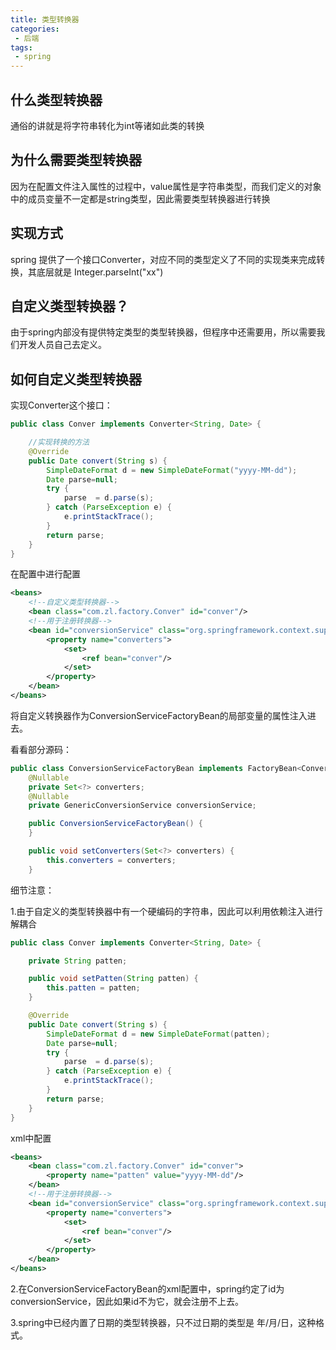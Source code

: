 ```yaml
---
title: 类型转换器
categories:
 - 后端
tags:
 - spring
---
```

## 什么类型转换器
通俗的讲就是将字符串转化为int等诸如此类的转换
## 为什么需要类型转换器
因为在配置文件注入属性的过程中，value属性是字符串类型，而我们定义的对象中的成员变量不一定都是string类型，因此需要类型转换器进行转换
## 实现方式
spring 提供了一个接口Converter，对应不同的类型定义了不同的实现类来完成转换，其底层就是 Integer.parseInt("xx")
## 自定义类型转换器？
由于spring内部没有提供特定类型的类型转换器，但程序中还需要用，所以需要我们开发人员自己去定义。
## 如何自定义类型转换器
实现Converter这个接口：
```java
public class Conver implements Converter<String, Date> {

    //实现转换的方法
    @Override
    public Date convert(String s) {
        SimpleDateFormat d = new SimpleDateFormat("yyyy-MM-dd");
        Date parse=null;
        try {
            parse  = d.parse(s);
        } catch (ParseException e) {
            e.printStackTrace();
        }
        return parse;
    }
}
```
在配置中进行配置
```xml
<beans>
    <!--自定义类型转换器-->
    <bean class="com.zl.factory.Conver" id="conver"/>
    <!--用于注册转换器-->
    <bean id="conversionService" class="org.springframework.context.support.ConversionServiceFactoryBean">
        <property name="converters">
            <set>
                <ref bean="conver"/>
            </set>
        </property>
    </bean> 
</beans>

```
将自定义转换器作为ConversionServiceFactoryBean的局部变量的属性注入进去。

看看部分源码：
```java
public class ConversionServiceFactoryBean implements FactoryBean<ConversionService>, InitializingBean {
    @Nullable
    private Set<?> converters;
    @Nullable
    private GenericConversionService conversionService;

    public ConversionServiceFactoryBean() {
    }

    public void setConverters(Set<?> converters) {
        this.converters = converters;
    }

```
细节注意：

1.由于自定义的类型转换器中有一个硬编码的字符串，因此可以利用依赖注入进行解耦合
```java
public class Conver implements Converter<String, Date> {

    private String patten;

    public void setPatten(String patten) {
        this.patten = patten;
    }

    @Override
    public Date convert(String s) {
        SimpleDateFormat d = new SimpleDateFormat(patten);
        Date parse=null;
        try {
            parse  = d.parse(s);
        } catch (ParseException e) {
            e.printStackTrace();
        }
        return parse;
    }
}
```
xml中配置
```xml
<beans>
    <bean class="com.zl.factory.Conver" id="conver">
        <property name="patten" value="yyyy-MM-dd"/>
    </bean>
    <!--用于注册转换器-->
    <bean id="conversionService" class="org.springframework.context.support.ConversionServiceFactoryBean">
        <property name="converters">
            <set>
                <ref bean="conver"/>
            </set>
        </property>
    </bean> 
</beans>

```
2.在ConversionServiceFactoryBean的xml配置中，spring约定了id为conversionService，因此如果id不为它，就会注册不上去。

3.spring中已经内置了日期的类型转换器，只不过日期的类型是 年/月/日，这种格式。



